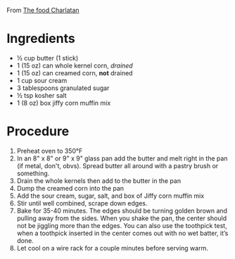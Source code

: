 From [The food Charlatan](https://thefoodcharlatan.com/creamed-corn-casserole/)

# Ingredients
- ½ cup butter (1 stick)
- 1 (15 oz) can whole kernel corn, _drained_
- 1 (15 oz) can creamed corn, **not** drained
- 1 cup sour cream
- 3 tablespoons granulated sugar
- ½ tsp kosher salt
- 1 (8 oz) box jiffy corn muffin mix

# Procedure
1. Preheat oven to 350°F
2. In an 8" x 8" or 9" x 9" glass pan add the butter and melt right in the pan (if metal, don't, obvs). Spread butter all around with a pastry brush or something.
3. Drain the whole kernels then add to the butter in the pan
4. Dump the creamed corn into the pan
5. Add the sour cream, sugar, salt, and box of Jiffy corn muffin mix
6. Stir until well combined, scrape down edges.
7. Bake for 35-40 minutes. The edges should be turning golden brown and pulling away from the sides. When you shake the pan, the center should not be jiggling more than the edges. You can also use the toothpick test, when a toothpick inserted in the center comes out with no wet batter, it’s done.
8. Let cool on a wire rack for a couple minutes before serving warm.
